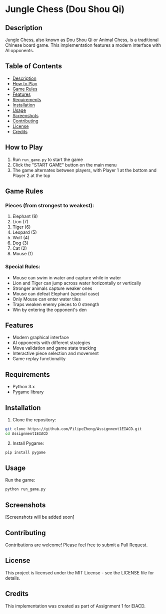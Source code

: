 # Jungle Chess (Dou Shou Qi)

## Description

Jungle Chess, also known as Dou Shou Qi or Animal Chess, is a traditional Chinese board game. This implementation features a modern interface with AI opponents.

## Table of Contents
- [Description](#description)
- [How to Play](#how-to-play)
- [Game Rules](#game-rules)
- [Features](#features)
- [Requirements](#requirements)
- [Installation](#installation)
- [Usage](#usage)
- [Screenshots](#screenshots)
- [Contributing](#contributing)
- [License](#license)
- [Credits](#credits)

## How to Play

1. Run `run_game.py` to start the game
2. Click the "START GAME" button on the main menu
3. The game alternates between players, with Player 1 at the bottom and Player 2 at the top

## Game Rules

### Pieces (from strongest to weakest):
1. Elephant (8)
2. Lion (7)
3. Tiger (6)
4. Leopard (5)
5. Wolf (4)
6. Dog (3)
7. Cat (2)
8. Mouse (1)

### Special Rules:
- Mouse can swim in water and capture while in water
- Lion and Tiger can jump across water horizontally or vertically
- Stronger animals capture weaker ones
- Mouse can defeat Elephant (special case)
- Only Mouse can enter water tiles
- Traps weaken enemy pieces to 0 strength
- Win by entering the opponent's den

## Features

- Modern graphical interface
- AI opponents with different strategies
- Move validation and game state tracking
- Interactive piece selection and movement
- Game replay functionality

## Requirements

- Python 3.x
- Pygame library

## Installation

1. Clone the repository:
```bash
git clone https://github.com/FilipeZheng/Assignment1EIACD.git
cd Assignment1EIACD
```

2. Install Pygame:
```bash
pip install pygame
```

## Usage

Run the game:
```bash
python run_game.py
```

## Screenshots

[Screenshots will be added soon]

## Contributing

Contributions are welcome! Please feel free to submit a Pull Request.

## License

This project is licensed under the MIT License - see the LICENSE file for details.

## Credits

This implementation was created as part of Assignment 1 for EIACD.